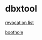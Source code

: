# dbxtool

[revocation list](https://uefi.org/revocationlistfile)

[boothole](https://access.redhat.com/security/vulnerabilities/grub2bootloader)
